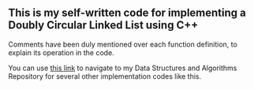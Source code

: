 ## This is my self-written code for implementing a Doubly Circular Linked List using C++

Comments have been duly mentioned over each function definition, to explain its operation in the code.

You can use [this link](https://github.com/KavishNama/Data-Structures-and-Algorithms) to navigate to my Data Structures and Algorithms Repository for several other implementation codes like this.
